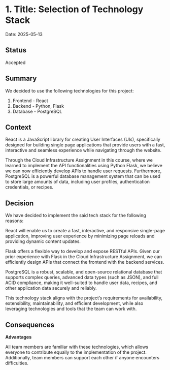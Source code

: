 # 1. Title: Selection of Technology Stack

Date: 2025-05-13

## Status

Accepted

## Summary

We decided to use the following technologies for this project:
1. Frontend - React
2. Backend - Python, Flask 
3. Database - PostgreSQL

## Context

React is a JavaScript library for creating User Interfaces (UIs), specifically designed for building single page applications that provide users with a fast, interactive and seamless experience while navigating through the website. 

Through the Cloud Infrastructure Assignment in this course, where we learned to implement the API functionalities using Python Flask, we believe we can now efficiently develop APIs to handle user requests. Furthermore, PostgreSQL is a powerful database management system that can be used to store large amounts of data, including user profiles, authentication credentials, or recipes.

## Decision

We have decided to implement the said tech stack for the following reasons:

React will enable us to create a fast, interactive, and responsive single-page application, improving user experience by minimizing page reloads and providing dynamic content updates.

Flask offers a flexible way to develop and expose RESTful APIs. Given our prior experience with Flask in the Cloud Infrastructure Assignment, we can efficiently design APIs that connect the frontend with the backend services.

PostgreSQL is a robust, scalable, and open-source relational database that supports complex queries, advanced data types (such as JSON), and full ACID compliance, making it well-suited to handle user data, recipes, and other application data securely and reliably.

This technology stack aligns with the project’s requirements for availability, extensibility, maintainability, and efficient development, while also leveraging technologies and tools that the team can work with.

## Consequences

**Advantages**

All team members are familiar with these technologies, which allows everyone to contribute equally to the implementation of the project. Additionally, team members can support each other if anyone encounters difficulties.
